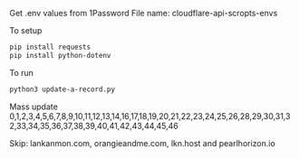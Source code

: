 Get .env values from 1Password
File name: cloudflare-api-scropts-envs



To setup
```sh
pip install requests
pip install python-dotenv

```

To run
```sh
python3 update-a-record.py
```



Mass update
0,1,2,3,4,5,6,7,8,9,10,11,12,13,14,16,17,18,19,20,21,22,23,24,25,26,28,29,30,31,32,33,34,35,36,37,38,39,40,41,42,43,44,45,46


Skip:
lankanmon.com, orangieandme.com, lkn.host and pearlhorizon.io